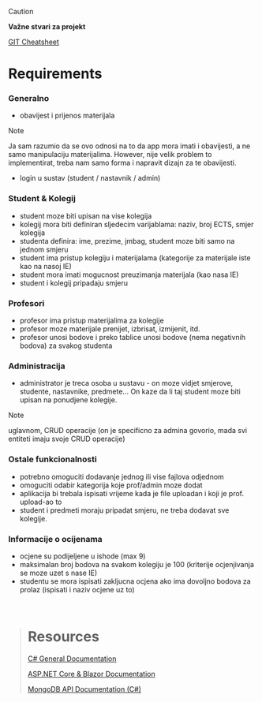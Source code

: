 > [!CAUTION]
> **Važne stvari za projekt**
>
> [GIT Cheatsheet](https://education.github.com/git-cheat-sheet-education.pdf)

# Requirements
### Generalno
- obavijest i prijenos materijala
> [!NOTE]
> Ja sam razumio da se ovo odnosi na to da app mora imati i obavijesti, a ne samo manipulaciju materijalima. However, nije velik problem to implementirat, treba nam samo forma i napravit dizajn za te obavijesti.
- login u sustav (student / nastavnik / admin)

### Student & Kolegij
- student moze biti upisan na vise kolegija
- kolegij mora biti definiran sljedecim varijablama: naziv, broj ECTS, smjer kolegija
- studenta definira: ime, prezime, jmbag, student moze biti samo na jednom smjeru
- student ima pristup kolegiju i materijalama (kategorije za materijale iste kao na nasoj IE)
- student mora imati mogucnost preuzimanja materijala (kao nasa IE)
- student i kolegij pripadaju smjeru

### Profesori
- profesor ima pristup materijalima za kolegije
- profesor moze materijale prenijet, izbrisat, izmijenit, itd.
- profesor unosi bodove i preko tablice unosi bodove (nema negativnih bodova) za svakog studenta

### Administracija
- administrator je treca osoba u sustavu - on moze vidjet smjerove, studente, nastavnike, predmete... On kaze da li taj student moze biti upisan na ponudjene kolegije.
> [!NOTE]
> uglavnom, CRUD operacije (on je specificno za admina govorio, mada svi entiteti imaju svoje CRUD operacije)

### Ostale funkcionalnosti
- potrebno omoguciti dodavanje jednog ili vise fajlova odjednom
- omoguciti odabir kategorija koje prof/admin moze dodat
- aplikacija bi trebala ispisati vrijeme kada je file uploadan i koji je prof. upload-ao to
- student i predmeti moraju pripadat smjeru, ne treba dodavat sve kolegije.

### Informacije o ocijenama
- ocjene su podijeljene u ishode (max 9)
- maksimalan broj bodova na svakom kolegiju je 100 (kriterije ocjenjivanja se moze uzet s nase IE)
- studentu se mora ispisati zakljucna ocjena ako ima dovoljno bodova za prolaz (ispisati i naziv ocjene uz to)

&nbsp;

> # Resources
> [C# General Documentation](https://learn.microsoft.com/en-us/dotnet/csharp/)
>
> [ASP.NET Core & Blazor Documentation](https://learn.microsoft.com/en-us/aspnet/core/blazor/?view=aspnetcore-8.0)
>
> [MongoDB API Documentation (C#)](https://www.mongodb.com/docs/drivers/csharp/current/)
